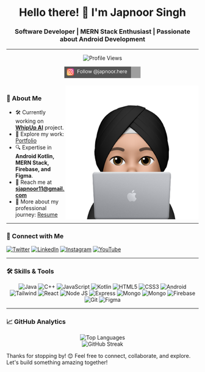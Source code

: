 <h1 align="center">Hello there! 👋 I'm Japnoor Singh</h1>
<h3 align="center">Software Developer | MERN Stack Enthusiast | Passionate about Android Development</h3>

---

<p align="center"> 
  <img src="https://komarev.com/ghpvc/?username=japnoor2104&label=Visitors&color=2D76B6&style=flat" alt="Profile Views" />
</p>

<div align="center">
  <a href="https://instagram.com/japnoor.here" target="_blank"><img src="https://github.com/JapnoorHere/Icons/blob/main/instaFollow.png" alt="Follow me on Instagram" height="30" width="200"/></a>
</div>

<br/>

<img align="right" src="https://github.com/JapnoorHere/Icons/blob/main/user.png" alt="Coding Illustration" width="350"/>

### 🌟 About Me

- 🛠 Currently working on **[WhipUp AI](https://github.com/JapnoorHere/whipup-ai)** project.
- 📁 Explore my work: [Portfolio](https://japnoor-singh.vercel.app/)
- 🔍 Expertise in **Android Kotlin, MERN Stack, Firebase, and Figma**.
- 📧 Reach me at **sjapnoor11@gmail.com**
- 📄 More about my professional journey: [Resume](https://drive.google.com/file/d/1cTnuEkzI9TYOCAKNd1Q3mIylFFF5Mocj/view?usp=drive_link)

---

### 🔗 Connect with Me
<p>
  <a href="https://twitter.com/japnoor_here" target="_blank"><img src="https://img.icons8.com/color/48/000000/twitter--v1.png" alt="Twitter" height="30" width="30"/></a>
  <a href="https://linkedin.com/in/japnoor-singh" target="_blank"><img src="https://img.icons8.com/color/48/000000/linkedin.png" alt="LinkedIn" height="30" width="30"/></a>
  <a href="https://instagram.com/japnoor.here" target="_blank"><img src="https://img.icons8.com/fluency/48/000000/instagram-new.png" alt="Instagram" height="30" width="30"/></a>
  <a href="https://www.youtube.com/c/droidbytes11" target="_blank"><img src="https://img.icons8.com/color/48/000000/youtube-play.png" alt="YouTube" height="30" width="30"/></a>
</p>

---

### 🛠 Skills & Tools

<p align="center"> 
  <img src="https://img.icons8.com/color/48/000000/java-coffee-cup-logo.png" alt="Java" height="50" width="50"/>
  <img src="https://img.icons8.com/color/48/000000/c-plus-plus-logo.png" alt="C++" height="50" width="50"/>
  <img src="https://img.icons8.com/color/48/000000/javascript.png" alt="JavaScript" height="50" width="50"/>
  <img src="https://img.icons8.com/color/48/000000/kotlin.png" alt="Kotlin" height="50" width="50"/>
  <img src="https://img.icons8.com/color/48/000000/html-5.png" alt="HTML5" height="50" width="50"/>
  <img src="https://img.icons8.com/color/48/000000/css3.png" alt="CSS3" height="50" width="50"/>
  <img src="https://img.icons8.com/color/48/000000/android-os.png" alt="Android" height="50" width="50"/>
  <img src="https://upload.wikimedia.org/wikipedia/commons/thumb/d/d5/Tailwind_CSS_Logo.svg/2560px-Tailwind_CSS_Logo.svg.png" alt="Tailwind" height="50" width="50"/>
  <img src="https://cdn4.iconfinder.com/data/icons/logos-3/600/React.js_logo-512.png" alt="React" height="50" width="50"/>
  <img src="https://static-00.iconduck.com/assets.00/node-js-icon-1817x2048-g8tzf91e.png" alt="Node JS" height="50" width="50"/>
  <img src="https://img.icons8.com/color/512/express-js.png" alt="Express" height="50" width="50"/>
  <img src="https://www.cdnlogo.com/logos/m/30/mongodb-icon.svg" alt="Mongo" height="50" width="50"/>
  <img src="https://static-00.iconduck.com/assets.00/postgresql-icon-1987x2048-v2fkmdaw.png" alt="Mongo" height="50" width="50"/>
  <img src="https://img.icons8.com/color/48/000000/firebase.png" alt="Firebase" height="50" width="50"/>
  <img src="https://img.icons8.com/color/48/000000/git.png" alt="Git" height="50" width="50"/>
  <img src="https://img.icons8.com/color/48/000000/figma.png" alt="Figma" height="50" width="50"/>
</p>

---

### 📈 GitHub Analytics

<div align="center">
  <img src="https://github-readme-stats.vercel.app/api/top-langs?username=japnoorhere&show_icons=true&locale=en&layout=compact" alt="Top Languages" />
  <br/>
  <img src="https://github-readme-streak-stats.herokuapp.com/?user=japnoorhere" alt="GitHub Streak" />
</div>


Thanks for stopping by! 😊 Feel free to connect, collaborate, and explore. Let's build something amazing together!
